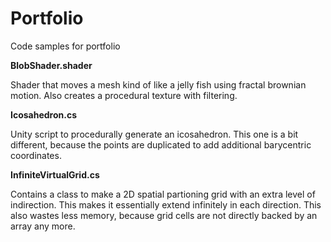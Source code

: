 # Portfolio
Code samples for portfolio

**BlobShader.shader**

Shader that moves a mesh kind of like a jelly fish using fractal brownian motion. Also creates a procedural texture with filtering.

**Icosahedron.cs**

Unity script to procedurally generate an icosahedron. 
This one is a bit different, because the points are duplicated to add additional barycentric coordinates.

**InfiniteVirtualGrid.cs**
 
Contains a class to make a 2D spatial partioning grid with an extra level of indirection.
This makes it essentially extend infinitely in each direction.
This also wastes less memory, because grid cells are not directly backed by an array any more. 
